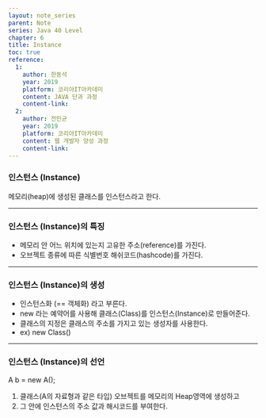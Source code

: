 ```yaml
---
layout: note_series
parent: Note
series: Java 40 Level
chapter: 6
title: Instance
toc: true
reference:
  1:
    author: 한동석
    year: 2019
    platform: 코리아IT아카데미
    content: JAVA 단과 과정
    content-link:
  2:
    author: 전민균
    year: 2019
    platform: 코리아IT아카데미
    content: 웹 개발자 양성 과정
    content-link: 
---
```


### 인스턴스 (Instance)

메모리(heap)에 생성된 클래스를 인스턴스라고 한다.

---

### 인스턴스 (Instance)의 특징

- 메모리 안 어느 위치에 있는지 고유한 주소(reference)를 가진다.
- 오브젝트 종류에 따른 식별번호 해쉬코드(hashcode)를 가진다.

---

### 인스턴스 (Instance)의 생성

- 인스턴스화 (== 객체화) 라고 부른다.
- new 라는 예약어를 사용해 클래스(Class)를 인스턴스(Instance)로 만들어준다.
- 클래스의 지정은 클래스의 주소를 가지고 있는 생성자를 사용한다.
- ex) new Class()

---

### 인스턴스 (Instance)의 선언

A b = new A();

1. 클래스(A의 자료형과 같은 타입) 오브젝트를 메모리의 Heap영역에 생성하고
2. 그 안에 인스턴스의 주소 값과 해시코드를 부여한다.

